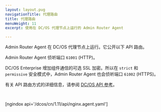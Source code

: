 ```yaml
---
layout: layout.pug
navigationTitle: 代理路由
title: 代理路由
menuWeight: 11
excerpt: 使用在 DC/OS 代理节点上运行的 Admin Router Agent

---
```

Admin Router Agent 在 DC/OS 代理节点上运行。它公开以下 API 路由。

Admin Router Agent 侦听端口 `61001` (HTTP)。

DC/OS Enterprise 增加组件通信的可选 SSL 加密。所以在 `strict` 和 `permissive` 安全模式中，Admin Router Agent 也会侦听端口 `61002` (HTTPS)。

有关 API 路由方式的详细信息，请参阅 [DC/OS API 参考](/dcos/cn/1.11/api/)。

<br/>

[ngindox api='/dcos/cn/1.11/api/nginx.agent.yaml']
